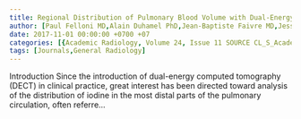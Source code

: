 ```yaml
---
title: Regional Distribution of Pulmonary Blood Volume with Dual-Energy Computed Tomography
author: [Paul Felloni MD,Alain Duhamel PhD,Jean-Baptiste Faivre MD,Jessica Giordano MD,Suonita Khung MD,Valérie Deken Statistician,Jacques Remy MD,Martine Remy-Jardin MD PhD]
date: 2017-11-01 00:00:00 +0700 +07
categories: [{Academic Radiology, Volume 24, Issue 11 SOURCE CL_S_AcademicRadiologyVolume24Issue11 1}]
tags: [Journals,General Radiology]
---
```

Introduction Since the introduction of dual-energy computed tomography (DECT) in clinical practice, great interest has been directed toward analysis of the distribution of iodine in the most distal parts of the pulmonary circulation, often referre...